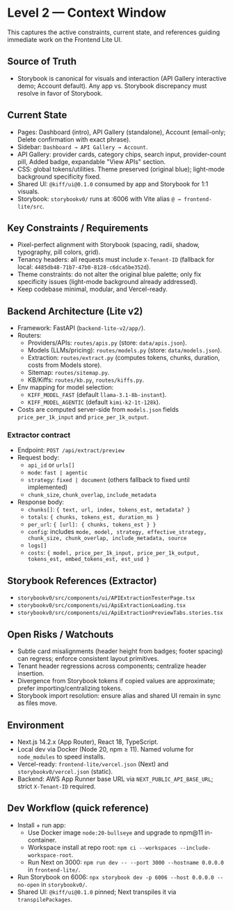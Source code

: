 # Level 2 — Context Window

This captures the active constraints, current state, and references guiding immediate work on the Frontend Lite UI.

## Source of Truth
- Storybook is canonical for visuals and interaction (API Gallery interactive demo; Account default). Any app vs. Storybook discrepancy must resolve in favor of Storybook.

## Current State
- Pages: Dashboard (intro), API Gallery (standalone), Account (email-only; Delete confirmation with exact phrase).
- Sidebar: `Dashboard → API Gallery → Account`.
- API Gallery: provider cards, category chips, search input, provider-count pill, Added badge, expandable "View APIs" section.
- CSS: global tokens/utilities. Theme preserved (original blue); light-mode background specificity fixed.
- Shared UI: `@kiff/ui@0.1.0` consumed by app and Storybook for 1:1 visuals.
- Storybook: `storybookv0/` runs at :6006 with Vite alias `@ → frontend-lite/src`.

## Key Constraints / Requirements
- Pixel-perfect alignment with Storybook (spacing, radii, shadow, typography, pill colors, grid).
- Tenancy headers: all requests must include `X-Tenant-ID` (fallback for local: `4485db48-71b7-47b0-8128-c6dca5be352d`).
- Theme constraints: do not alter the original blue palette; only fix specificity issues (light-mode background already addressed).
- Keep codebase minimal, modular, and Vercel-ready.

## Backend Architecture (Lite v2)
- Framework: FastAPI (`backend-lite-v2/app/`).
- Routers:
  - Providers/APIs: `routes/apis.py` (store: `data/apis.json`).
  - Models (LLMs/pricing): `routes/models.py` (store: `data/models.json`).
  - Extraction: `routes/extract.py` (computes tokens, chunks, duration, costs from Models store).
  - Sitemap: `routes/sitemap.py`.
  - KB/Kiffs: `routes/kb.py`, `routes/kiffs.py`.
- Env mapping for model selection:
  - `KIFF_MODEL_FAST` (default `llama-3.1-8b-instant`).
  - `KIFF_MODEL_AGENTIC` (default `kimi-k2-1t-128k`).
- Costs are computed server-side from `models.json` fields `price_per_1k_input` and `price_per_1k_output`.

### Extractor contract
- Endpoint: `POST /api/extract/preview`
- Request body:
  - `api_id` or `urls[]`
  - `mode`: `fast | agentic`
  - `strategy`: `fixed | document` (others fallback to fixed until implemented)
  - `chunk_size`, `chunk_overlap`, `include_metadata`
- Response body:
  - `chunks[]`: `{ text, url, index, tokens_est, metadata? }`
  - `totals`: `{ chunks, tokens_est, duration_ms }`
  - `per_url`: `{ [url]: { chunks, tokens_est } }`
  - `config`: includes `mode, model, strategy, effective_strategy, chunk_size, chunk_overlap, include_metadata, source`
  - `logs[]`
  - `costs`: `{ model, price_per_1k_input, price_per_1k_output, tokens_est, embed_tokens_est, est_usd }`

## Storybook References (Extractor)
- `storybookv0/src/components/ui/APIExtractionTesterPage.tsx`
- `storybookv0/src/components/ui/ApiExtractionLoading.tsx`
- `storybookv0/src/components/ui/ApiExtractionPreviewTabs.stories.tsx`

## Open Risks / Watchouts
- Subtle card misalignments (header height from badges; footer spacing) can regress; enforce consistent layout primitives.
- Tenant header regressions across components; centralize header insertion.
- Divergence from Storybook tokens if copied values are approximate; prefer importing/centralizing tokens.
- Storybook import resolution: ensure alias and shared UI remain in sync as files move.

## Environment
- Next.js 14.2.x (App Router), React 18, TypeScript.
- Local dev via Docker (Node 20, npm ≥ 11). Named volume for `node_modules` to speed installs.
- Vercel-ready: `frontend-lite/vercel.json` (Next) and `storybookv0/vercel.json` (static).
- Backend: AWS App Runner base URL via `NEXT_PUBLIC_API_BASE_URL`; strict `X-Tenant-ID` required.

## Dev Workflow (quick reference)
- Install + run app:
  - Use Docker image `node:20-bullseye` and upgrade to npm@11 in-container.
  - Workspace install at repo root: `npm ci --workspaces --include-workspace-root`.
  - Run Next on 3000: `npm run dev -- --port 3000 --hostname 0.0.0.0` in `frontend-lite/`.
- Run Storybook on 6006: `npx storybook dev -p 6006 --host 0.0.0.0 --no-open` in `storybookv0/`.
- Shared UI: `@kiff/ui@0.1.0` pinned; Next transpiles it via `transpilePackages`.
